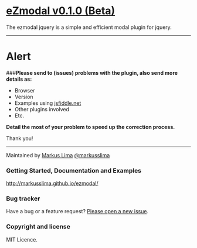 # [eZmodal v0.1.0 (Beta)](https://github.com/markusslima/ezmodal)

The ezmodal jquery is a simple and efficient modal plugin for jquery.

------------------------------------------------------------------------------------
# Alert

###**Please send to (issues) problems with the plugin, also send more details as:**
* Browser
* Version
* Examples using [jsfiddle.net](https://jsfiddle.net/)
* Other plugins involved
* Etc.
 
**Detail the most of your problem to speed up the correction process.**

Thank you!

-------------------------------------------------------------------------------------

Maintained by [Markus Lima](https://github.com/markusslima) [@markusslima](https://twitter.com/markusslima)

### Getting Started, Documentation and Examples
http://markusslima.github.io/ezmodal/

### Bug tracker

Have a bug or a feature request? [Please open a new issue](https://github.com/markusslima/ezmodal/issues).

### Copyright and license

MIT Licence.
